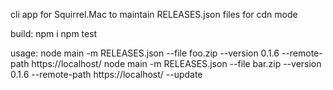 
cli app for Squirrel.Mac to maintain RELEASES.json files for cdn mode

build:
npm i
npm test

usage:
node main -m RELEASES.json --file foo.zip --version 0.1.6 --remote-path https://localhost/
node main -m RELEASES.json --file bar.zip --version 0.1.6 --remote-path https://localhost/ --update


